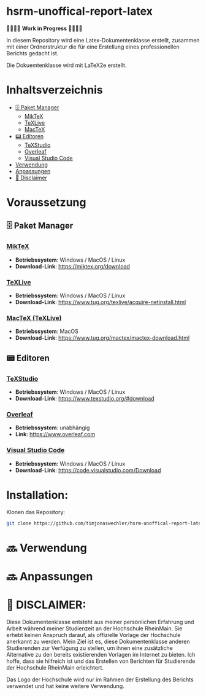 # hsrm-unoffical-report-latex
🚧👨‍💻🔬 **Work in Progress** 🔬👩‍💻🚧

In diesem Repository wird eine Latex-Dokumentenklasse erstellt, zusammen mit einer Ordnerstruktur die für eine Erstellung eines professionellen Berichts gedacht ist. 

Die Dokuemtenklasse wird mit LaTeX2e erstellt.
# Inhaltsverzeichnis

* [🗄 Paket Manager](#-paket-manager)
    * [MikTeX](#miktex)
    * [TeXLive](#texlive)
    * [MacTeX](#mactex-texlive)
* [📟 Editoren](#-editoren)
    * [TeXStudio](#texstudio)
    * [Overleaf](#overleaf)
    * [Visual Studio Code](#visual-studio-code)
* [Verwendung](#-verwendung)
* [Anpassungen](#-anpassungen)
* [🚨 Disclaimer](#-disclaimer)
# Voraussetzung

## 🗄 Paket Manager

### [MikTeX](https://miktex.org/)
 - **Betriebssystem**: Windows / MacOS / Linux
 - **Download-Link**: https://miktex.org/download

### [TeXLive](https://www.tug.org/texlive/) 
 - **Betriebssystem**: Windows / MacOS / Linux
 - **Download-Link**: https://www.tug.org/texlive/acquire-netinstall.html 

### [MacTeX (TeXLive)](https://www.tug.org/mactex/)
 - **Betriebssystem**: MacOS
 - **Download-Link**:   https://www.tug.org/mactex/mactex-download.html 

## 📟 Editoren

### [TeXStudio](https://www.texstudio.org/)
- **Betriebssystem**: Windows / MacOS / Linux
- **Download-Link**:   https://www.texstudio.org/#download
 
### [Overleaf](https://www.overleaf.com)
- **Betriebssystem**: unabhängig
- **Link**: https://www.overleaf.com

### [Visual Studio Code](https://code.visualstudio.com/)
- **Betriebssystem**: Windows / MacOS / Linux
- **Download-Link**:   https://code.visualstudio.com/Download


# Installation:
Klonen das Repository:
```bash
git clone https://github.com/timjonaswechler/hsrm-unoffical-report-latex.git
```


# 🔜 Verwendung

# 🔜 Anpassungen

# 🚨 DISCLAIMER: 
Diese Dokumentenklasse entsteht aus meiner persönlichen Erfahrung und Arbeit während meiner Studienzeit an der Hochschule RheinMain. Sie erhebt keinen Anspruch darauf, als offizielle Vorlage der Hochschule anerkannt zu werden. Mein Ziel ist es, diese Dokumentenklasse anderen Studierenden zur Verfügung zu stellen, um ihnen eine zusätzliche Alternative zu den bereits existierenden Vorlagen im Internet zu bieten. Ich hoffe, dass sie hilfreich ist und das Erstellen von Berichten für Studierende der Hochschule RheinMain erleichtert.

Das Logo der Hochschule wird nur im Rahmen der Erstellung des Berichts verwendet und hat keine weitere Verwendung. 
